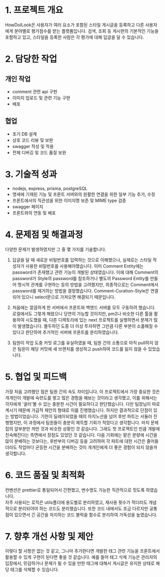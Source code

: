 # 1. 프로젝트 개요

HowDoILook은 사용자가 여러 요소가 포함된 스타일 게시글을 등록하고 다른 사용자에게 분야별로 평가점수를 받는 플랫폼입니다. 검색, 조회 등 게시판의 기본적인 기능을 포함하고 있고, 스타일을 등록한 사람은 각 평가에 대해 답글을 달 수 있습니다.

# 2. 담당한 작업

## 개인 작업

- comment 관련 api 구현
- 이미지 업로드 및 관련 기능 구현
- 배포

## 협업

- 초기 DB 설계
- 상호 코드 리뷰 및 보완
- swagger 작성 및 적용
- 전체 디버깅 및 코드 품질 보완

# 3. 기술적 성과

- nodejs, express, prisma, postgreSQL
- 명세에 기재된 기능 및 프론트 서버와의 원활한 연결을 위한 일부 기능 추가, 수정
- 프론트에서의 직관성을 위한 이미지명 보존 및 MIME type 검증
- swagger 페이지
- 프론트와의 연동 및 배포

# 4. 문제점 및 해결과정

다양한 문제가 발생하였지만 그 중 몇 가지를 기술합니다.

1. 답글을 달 때 새로운 비밀번호를 입력하는 것으로 이해했으나, 실제로는 스타일 작성자가 사용한 비밀번호를 사용해야했습니다. 이미 Comment Entity에는 password가 존재했고 관련 기능이 개발된 상태였습니다.
   이에 대해 Comment의 password가 Style의 password를 참조하거나 별도의 Password Entity를 만들어 명시적 관계를 구현하는 등의 방법을 고려했지만, 최종적으로는 Comment에서 password를 제거하는 방법을 결정했습니다. Comment-Curation-Style은 연결되어 있으니 select문으로 가져오면 해결되기 때문입니다.

2. 처음에는 깔끔하게 한 서버에서 프론트와 백엔드 서버를 모두 구동하려 했습니다. 로컬에서도 그렇게 해왔으니 당연히 가능할 것이지만, pm2나 비슷한 다른 툴을 활용하여 시도했을 때, 다른 디렉토리에 있는 next 프로젝트를 실행하면서 문제가 많이 발생했습니다. 몰두하던 도중 더 이상 투자하면 그만큼 다른 부분이 소홀해질 수 있다고 판단하여 추가적인 서버에 프론트를 분리하였습니다.

3. 팀원이 작업 도중 커밋 로그를 유실하였을 때, 팀원 간의 소통으로 아직 pull하지 않은 팀윈이 해당 커밋에 새 브랜치를 생성하고 push하여 코드를 잃지 않을 수 있었습니다.

# 5. 협업 및 피드백

가장 처음 고려했던 점은 팀원 간의 속도 차이입니다. 이 프로젝트에서 가장 중요한 것은 개개인이 개발에 숙련도를 쌓고 많은 경험을 해보는 것이라고 생각했고, 이를 위해서는 각자에게 '굴러'볼 수 있는 충분한 시간이 필요하다고 판단했습니다. 다만 팀장님이 따로 계시기 때문에 가급적 제안의 형태로 이를 진행했습니다.
하지만 결과적으로 단점이 있는 방법이었습니다. 기한이 딜레이되었을 때의 마지노선을 넘어 후반 파트는 서둘러 진행했지만, 이 과정에서 팀원들이 충분히 체득할 기회가 적었다고 생각합니다. 마치 문제집의 앞부분만 까만 것과 비슷한 상황인 것 같습니다.
그래도 첫 프로젝트인 만큼 개발에 친숙해진다는 측면에서 장점도 있었던 것 같습니다. 다음 기회에는 맡은 분량에 시간을 많이 분배하는 것보다는, 후반부의 디버깅 등을 고려하여 각 파트에 대한 시간은 줄어들더라도 작업마다 균등한 시간을 분배하는 것이 개개인에게 더 좋은 경험이 되지 않을까 생각합니다.

# 6. 코드 품질 및 최적화

컨벤션은 prettier로 통일되어서 간편했고, 변수명도 가능한 직관적으로 짓도록 하였습니다.  
자주 사용되는 로직은 utils폴더에 용도별로 분리하였고, 재사용 횟수가 적더라도 개념적으로 분리되어야 하는 코드도 분리했습니다. 또한 코드 내에서도 조금 다르지만 공통점이 있으면서 긴 공간을 차지하는 코드 블럭을 함수로 분리하여 가독성을 높였습니다.

# 7. 향후 개선 사항 및 제안

이렇다 할 사항은 없는 것 같고, 그나마 추가한다면 개발한 태그 관련 기능을 프론트에서 활용할 수 있게 구현이 된다면 좋을 것 같습니다. 예를 들어 태그 삭제 기능은 관리자의 입장에서, 민감하거나 문제가 될 수 있을 만한 태그에 대해서 게시글은 유지한 상태로 해당 태그를 삭제할 수 있습니다.
